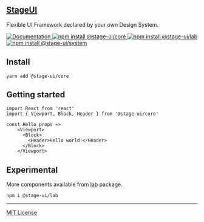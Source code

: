 <div>
  <a href="http://stageui.abr.tech">
    <h2>
		<b>StageUI</b>
	</h2>
  </a>
  <p>Flexible UI Framework declared by your own Design System.</p>
  <a href="https://stageui.abr.tech">
    <img alt="Documentation" src="https://img.shields.io/static/v1?label=&message=Documentation&color=blue">
  </a>
  <a href="https://www.npmjs.com/package/@stage-ui/core">
    <img alt="npm install @stage-ui/core" src="https://img.shields.io/npm/v/@stage-ui/core?logo=npm&label=@stage-ui/core&color=green">
  </a>
  <a href="https://www.npmjs.com/package/@stage-ui/lab">
    <img alt="npm install @stage-ui/lab" src="https://img.shields.io/npm/v/@stage-ui/lab?logo=npm&label=@stage-ui/lab&color=green">
  </a>
  <a href="https://www.npmjs.com/package/@stage-ui/system">
    <img alt="npm install @stage-ui/system" src="https://img.shields.io/npm/v/@stage-ui/system?logo=npm&label=@stage-ui/system&color=green">
  </a>
</div>

## Install

```
yarn add @stage-ui/core
```

## Getting started

```
import React from 'react'
import { Viewport, Block, Header } from '@stage-ui/core'

const Hello props =>
	<Viewport>
	  <Block>
	    <Header>Hello world!</Header>
	  </Block>
	</Viewport>
```

## Experimental
More components available from [lab](https://github.com/stage-org/StageUI/tree/master/packages/lab) package.

```
npm i @stage-ui/lab
```

***
[MIT License](https://github.com/stage-org/StageUI/blob/master/LICENSE)